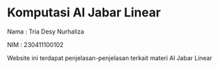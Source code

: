 # Komputasi Al Jabar Linear

Nama    : Tria Desy Nurhaliza

NIM     : 230411100102

Website ini terdapat penjelasan-penjelasan terkait materi Al Jabar Linear
